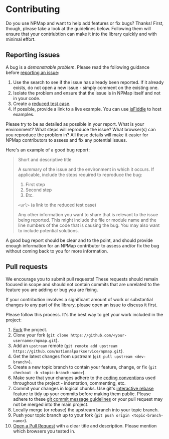 <h1 class="page-title">Contributing</h1>

Do you use NPMap and want to help add features or fix bugs? Thanks! First, though, please take a look at the guidelines below. Following them will ensure that your contriubtion can make it into the library quickly and with minimal effort.

## Reporting issues

A bug is a _demonstrable problem_. Please read the following guidance before [reporting an issue](https://github.com/nationalparkservice/npmap/issues/):

1. Use the search to see if the issue has already been reported. If it already exists, do not open a new issue - simply comment on the existing one.
2. Isolate the problem and ensure that the issue is in NPMap itself and not in your code.
3. Create a [reduced test case](http://css-tricks.com/6263-reduced-test-cases/).
4. If possible, provide a link to a live example. You can use [jsFiddle](http://jsfiddle.net) to host examples.

Please try to be as detailed as possible in your report. What is your environment? What steps will reproduce the issue? What browser(s) can you reproduce the problem in? All these details will make it easier for NPMap contributors to assess and fix any potential issues.

Here's an example of a good bug report:

> Short and descriptive title
>
> A summary of the issue and the environment in which it occurs. If applicable, include the steps required to reproduce the bug:
>
> 1. First step
> 2. Second step
> 3. Etc.
>
> `<url>` (a link to the reduced test case)
>
> Any other information you want to share that is relevant to the issue being reported. This might include the file or module name and the line numbers of the code that is causing the bug. You may also want to include potential solutions.

A good bug report should be clear and to the point, and should provide enough information for an NPMap contributor to assess and/or fix the bug without coming back to you for more information.

## Pull requests

We encourage you to submit pull requests! These requests should remain focused in scope and should not contain commits that are unrelated to the feature you are adding or bug you are fixing.

If your contribution involves a significant amount of work or substantial changes to any part of the library, please open an issue to discuss it first.

Please follow this process. It's the best way to get your work included in the project:

1. [Fork](http://help.github.com/fork-a-repo/) the project.
2. Clone your fork (`git clone https://github.com/<your-username>/npmap.git`).
3. Add an `upstream` remote (`git remote add upstream https://github.com/nationalparkservice/npmap.git`).
4. Get the latest changes from upstream (`git pull upstream <dev-branch>`).
5. Create a new topic branch to contain your feature, change, or fix (`git checkout -b <topic-branch-name>`).
6. Make sure that your changes adhere to the [coding conventions](http://www.nps.gov/npmap/library/api/coding-conventions.html) used throughout the project - indentation, commenting, etc.
7. Commit your changes in logical chunks. Use git's [interactive rebase](https://help.github.com/articles/interactive-rebase) feature to tidy up your commits before making them public. Please adhere to these [git commit message guidelines](http://tbaggery.com/2008/04/19/a-note-about-git-commit-messages.html) or your pull request may not be merged into the main project.
8. Locally merge (or rebase) the upstream branch into your topic branch.
9. Push your topic branch up to your fork (`git push origin <topic-branch-name>`).
10. [Open a Pull Request](http://help.github.com/send-pull-requests/) with a clear title and description. Please mention which browsers you tested in.